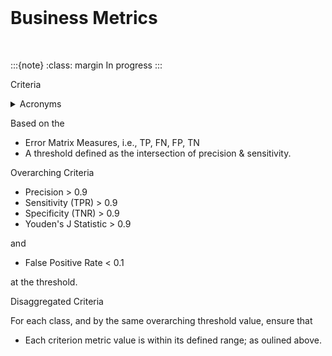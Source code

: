 <br>

# Business Metrics

<br>

:::{note}
:class: margin
In progress
:::


Criteria

<details><summary>Acronyms</summary>
N: # of negative cases.
P: # of positive cases.
TN: True Negative
FP: False Positive
FN: False Negative
TP: True Positive
TNR: TN/N, True Negative Rate (specificity)
FPR: FP/N, False Positive Rate (fall out)
FNR: FN/P, False Negative Rate (miss rate)
TPR: TP/P, True Positive Rate (hit rate, sensitivity, recall)
</details>



Based on the
* Error Matrix Measures, i.e., TP, FN, FP, TN
* A threshold defined as the intersection of precision & sensitivity.

Overarching Criteria

* Precision > 0.9
* Sensitivity (TPR) > 0.9
* Specificity (TNR) > 0.9
* Youden's J Statistic > 0.9

and

* False Positive Rate < 0.1

at the threshold.

Disaggregated Criteria

For each class, and by the same overarching threshold value, ensure that

* Each criterion metric value is within its defined range; as oulined above.
